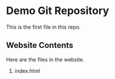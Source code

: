 # Demo Git Repository
This is the first file in this repo.

## Website Contents
Here are the files in the website.
1. index.html